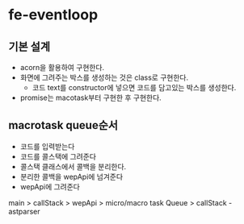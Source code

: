 # fe-eventloop

## 기본 설계
 - acorn을 활용하여 구현한다.
 - 화면에 그려주는 박스를 생성하는 것은 class로 구현한다.
   - 코드 text를 constructor에 넣으면 코드를 담고있는 박스를 생성한다.
 - promise는 macotask부터 구현한 후 구현한다.

## macrotask queue순서
 - 코드를 입력받는다
 - 코드를 콜스택에 그려준다
 - 콜스택 클래스에서 콜백을 분리한다.
 - 분리한 콜백을 wepApi에 넘겨준다
 - wepApi에 그려준다 

main > callStack > wepApi > micro/macro task Queue > callStack
 -astparser